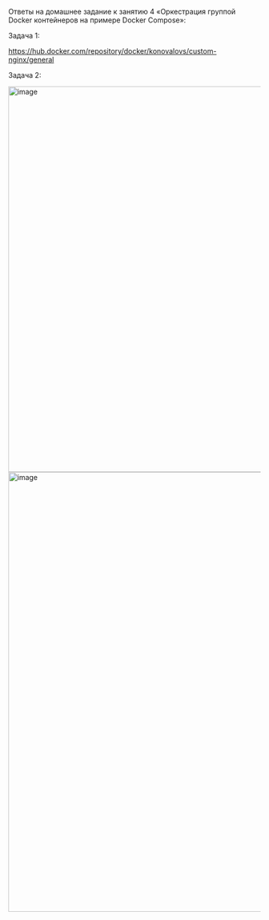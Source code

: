 Ответы на домашнее задание к занятию 4 «Оркестрация группой Docker контейнеров на примере Docker Compose»:

Задача 1:

https://hub.docker.com/repository/docker/konovalovs/custom-nginx/general

Задача 2:

<img width="702" height="770" alt="image" src="https://github.com/user-attachments/assets/b85e212d-a1a1-4f53-98e0-f4c93e8b1447" />
<img width="1377" height="878" alt="image" src="https://github.com/user-attachments/assets/0e78baa9-7376-49a1-ae56-f6aa9d806e5d" />
